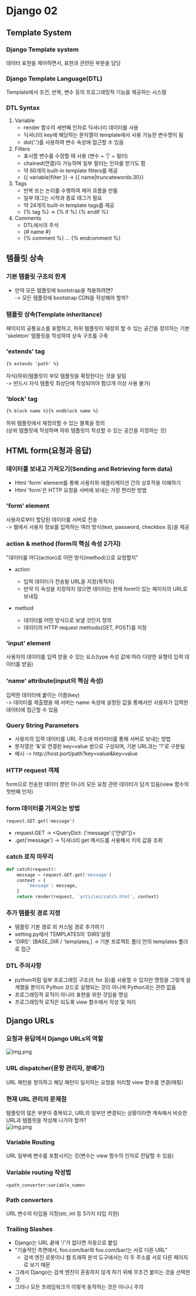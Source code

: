 # Django 02

## Template System

### Django Template system
데이터 표현을 제어하면서, 표현과 관련된 부분을 담당

### Django Template Language(DTL)
Template에서 조건, 반복, 변수 등의 프로그래밍적 기능을 제공하는 시스템

### DTL Syntax
1. Variable
   - render 함수의 세번째 인자로 딕셔너리 데이터를 사용
    - 딕셔너리 key에 해당하는 문자열이 template에서 사용 가능한 변수명이 됨
    - dot('.')를 사용하여 변수 속성에 접근할 수 있음
2. Filters
   - 표시할 변수를 수정할 때 사용 (변수 + '|' + 필터)
    - chained(연결)이 가능하며 일부 필터는 인자를 받기도 함
    - 약 60개의 built-in template filters를 제공
    - {{ variable|filter }} -> {{ name|truncatewords:30}}
3. Tags
   - 반복 또는 논리를 수행하여 제어 흐름을 만듦
    - 일부 태그는 시작과 종료 태그가 필요
    - 약 24개의 built-in template tags를 제공
    - {% tag %} -> {% if %} {% endif %}
4. Comments
    - DTL에서의 주석
    - {# name #}
    - {% comment %} ... {% endcomment %}

    
## 템플릿 상속
### 기본 템플릿 구조의 한계
- 만약 모든 템플릿에 bootstrap을 적용하려면?  
    -> 모든 템플릿에 bootstrap CDN을 작성해야 할까?
  
### 템플릿 상속(Template inheritance)
페이지의 공통요소를 포함하고, 하위 템플릿이 재정의 할 수 있는 공간을 정의하는 기본 'skeleton' 템플릿을 작성하여 상속 구조를 구축

### 'extends' tag
```html
{% extends 'path' %}
```
자식(하위)템플릿이 부모 템플릿을 확장한다는 것을 알림  
-> 반드시 자식 템플릿 최상단에 작성되어야 함(2개 이상 사용 불가)

### 'block' tag
```html
{% block name %}{% endblock name %}
```
하위 템플릿에서 재정의할 수 있는 블록을 정의  
(상위 템플릿에 작성하며 하위 템플릿이 작성할 수 있는 공간을 지정하는 것)

## HTML form(요청과 응답)

### 데이터를 보내고 가져오기(Sending and Retrieving form data)
- Html 'form' element를 통해 사용자와 애플리케이션 간의 상호작용 이해하기  
- Html 'form'은 HTTP 요청을 서버에 보내는 가장 편리한 방법

### 'form' element
사용자로부터 할당된 데이터를 서버로 전송  
-> 웹에서 사용자 정보를 입력하는 여러 방식(text, password, checkbox 등)을 제공

### action & method (form의 핵심 속성 2가지)
"데이터를 어디(action)로 어떤 방식(method)으로 요청할지"

- action
    - 입력 데이터가 전송될 URL을 지정(목적지)
    - 만약 이 속성을 지정하지 않으면 데이터는 현재 form이 있는 페이지의 URL로 보내짐
    
- method
    - 데이터를 어떤 방식으로 보낼 것인지 정의
    - 데이터의 HTTP request methods(GET, POST)를 지정
    
### 'input' element
사용자의 데이터를 입력 받을 수 있는 요소(type 속성 값에 따라 다양한 유형의 입력 데이터를 받음)

### 'name' attribute(input의 핵심 속성)
입력한 데이터에 붙이는 이름(key)  
-> 데이터를 제출했을 때 서버는 name 속성에 설정된 값을 통해서만 사용자가 입력한 데이터에 접근할 수 있음

### Query String Parameters
- 사용자의 입력 데이터를 URL 주소에 파라미터를 통해 서버로 보내는 방법
- 문자열은 '&'로 연결된 key=value 쌍으로 구성되며, 기본 URL과는 '?'로 구분됨
- 예시 -> http://host:port/path?key=value&key=value

### HTTP request 객체
form으로 전송한 데이터 뿐만 아니라 모든 요청 관련 데이터가 담겨 있음(view 함수의 첫번째 인자)

### form 데이터를 가져오는 방법
`request.GET.get('message')`
- request.GET -> <QueryDict: {'message':['안녕!']}>
- .get('message') -> 딕셔너리 get 메서드를 사용해서 키의 값을 조회

### catch 로직 마무리
```python
def catch(request):
    message = request.GET.get('message')
    context = {
        'message': message,
    }
    return render(request, 'articles/catch.html', context)
```
### 추가 템플릿 경로 지정
- 템플릿 기본 경로 외 커스텀 경로 추가하기
- setting.py에서 TEMPLATES의 'DIRS'설정
- 'DIRS': [BASE_DIR / 'templates,] -> 기본 프로젝트 폴더 안의 templates 폴더로 접근

### DTL 주의사항
- python처럼 일부 프로그래밍 구조(if, for 등)를 사용할 수 있지만 명칭을 그렇게 설계했을 뿐이지 Python 코드로 실행되는 것이 아니며 Python과는 관련 없음
- 프로그래밍적 로직이 아니라 표현을 위한 것임을 명심
- 프로그래밍적 로직은 되도록 view 함수에서 작성 및 처리

## Django URLs

### 요청과 응답에서 Django URLs의 역할
![img.png](Template&URLs-1.png)

### URL dispatcher(운항 관리자, 분배기)
URL 패턴을 정의하고 해당 패턴이 일치하는 요청을 처리할 view 함수를 연결(매핑)

### 현재 URL 관리의 문제점
템플릿의 많은 부분이 중복되고, URL의 일부만 변경되는 상황이라면 계속해서 비슷한 URL과 템플릿을 작성해 나가야 할까?  
![img.png](Template&URLs-2.png)

### Variable Routing
URL 일부에 변수를 포함시키는 것(변수는 view 함수의 인자로 전달할 수 있음)

### Variable routing 작성법
`<path_converter:variable_name>`

### Path converters
URL 변수의 타입을 지정(str, int 등 5가지 타입 지원)

### Trailing Slashes
- Django는 URL 끝에 '/'가 없다면 자동으로 붙임
- "기술적인 측면에서, foo.com/bar와 foo.com/bar/는 서로 다른 URL"
    - 검색 엔진 로봇이나 웹 트래픽 분석 도구에서는 이 두 주소를 서로 다른 페이지로 보기 때문
- 그래서 Django는 검색 엔진이 혼동하지 않게 하기 위해 무조건 붙이는 것을 선택한 것
- 그러나 모든 프레임워크가 이렇게 동작하는 것은 아니니 주의